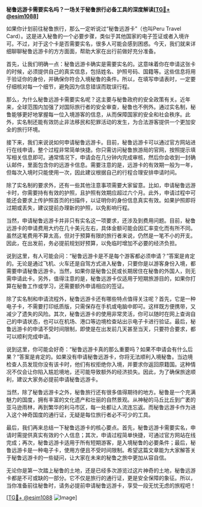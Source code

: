 **秘鲁远游卡需要实名吗？一场关于秘鲁旅行必备工具的深度解读[[TG💪+ @esim1088](https://t.me/s/esim1088)]**

如果你计划前往秘鲁旅行，那么一定听说过“秘鲁远游卡”（也叫Peru Travel Card）。这是进入秘鲁的一个必要步骤，类似于其他国家的电子签证或者入境许可。不过，对于这个卡是否需要实名，很多人可能会感到困惑。今天，我们就来详细聊聊秘鲁远游卡的方方面面，帮助大家在出行前做好充分准备。

首先，让我们明确一点：秘鲁远游卡确实是需要实名的。这意味着你在申请这张卡的时候，必须提供自己的真实信息，包括姓名、护照号码、国籍等。这些信息将用于验证你的身份，并确保你符合入境秘鲁的条件。所以，在填写申请表时，一定要仔细核对每一个细节，避免因为信息错误而耽误行程。

那么，为什么秘鲁远游卡需要实名呢？这主要与秘鲁政府的安全政策有关。近年来，全球范围内加强了对国际旅行者的安全审查，秘鲁也不例外。通过实名制，秘鲁能够更好地掌握每一位入境游客的信息，从而保障国家的安全和社会秩序。此外，实名制还能有效防止非法移民和犯罪活动的发生，为合法游客提供一个更加安全的旅行环境。

接下来，我们来说说如何申请秘鲁远游卡。目前，秘鲁远游卡可以通过官方网站进行在线申请，整个过程非常简单快捷。你只需访问秘鲁旅游局的官网，按照提示填写相关信息即可。通常情况下，申请会在几分钟内完成审核，然后你会收到一封确认邮件，里面包含你的远游卡信息。需要注意的是，远游卡的有效期一般为一年，但每次入境时只能使用一次，因此建议根据自己的行程合理安排申请时间。

除了实名制的要求外，还有一些其他注意事项需要大家留意。比如，申请秘鲁远游卡时，你需要持有有效的护照，且护照有效期应超过六个月。此外，申请过程中可能还会要求上传护照首页的扫描件，以证明你的身份信息真实有效。如果护照即将过期或丢失，建议提前办理新的护照，以免影响行程。

当然，申请秘鲁远游卡并非只有实名这一项要求，还涉及到费用问题。目前，秘鲁远游卡的申请费用大约在几十美元左右，具体金额可能会因汇率变化而有所不同。虽然这笔费用不算太高，但对于预算有限的旅行者来说，仍然是一笔不小的开支。因此，在出发前，务必提前规划好预算，以免临时增加不必要的经济负担。

说到这里，有人可能会问：“秘鲁远游卡是不是每个游客都必须申请？”答案是肯定的。无论是通过飞机、火车还是自驾方式进入秘鲁，只要你是以游客身份入境，都需要申请秘鲁远游卡。当然，如果你是秘鲁公民或长期居住在秘鲁的外国人，则无需申请此卡。另外，值得注意的是，秘鲁远游卡仅适用于短期旅游目的，如果你打算在秘鲁工作或学习，还需要额外申请相应的签证。

除了实名制和申请流程外，秘鲁远游卡还有哪些特点值得关注呢？首先，它是一种电子卡，不需要打印纸质版，只需保存在手机或电脑中即可。这样既方便携带，又减少了遗失的风险。其次，秘鲁远游卡的使用非常灵活，你可以随时在网上查询自己的申请状态，也可以在机场、港口等边境检查站出示电子卡进行验证。最后，秘鲁远游卡的申请不受时间限制，即使是在出发前几天甚至当天，只要符合要求，都可以顺利完成申请。

说到这里，你可能会好奇：“秘鲁远游卡真的那么重要吗？如果不申请会有什么后果？”答案是肯定的。如果没有申请秘鲁远游卡，你将无法顺利入境秘鲁。当边境检查人员发现你没有该卡时，他们有权拒绝你入境，并要求你返回原籍国。这种情况不仅会让你陷入尴尬境地，还可能导致额外的经济损失。因此，为了确保旅途顺利，建议大家务必提前申请秘鲁远游卡。

当然，除了秘鲁远游卡之外，秘鲁旅行还有很多值得期待的地方。秘鲁是一个充满魅力的国度，拥有丰富的文化遗产和壮丽的自然景观。从神秘的马丘比丘到广袤的亚马逊雨林，再到繁华的利马市区，每一处都让人流连忘返。而秘鲁远游卡作为进入这个神奇国度的通行证，无疑是每位旅行者必不可少的工具。

最后，我们再来总结一下秘鲁远游卡的核心要点。首先，秘鲁远游卡需要实名，申请时需提供真实有效的个人信息；其次，申请过程简单快捷，可通过官方网站在线完成；再次，秘鲁远游卡适用于所有短期游客，是入境秘鲁的必要条件；最后，秘鲁远游卡是一种电子卡，使用方便且不受时间限制。希望这篇文章能为大家解答关于秘鲁远游卡的一些疑问，让大家在未来的秘鲁之旅中更加从容自信。

无论你是第一次踏上秘鲁的土地，还是已经多次游览过这片神奇的土地，秘鲁远游卡都是不可或缺的一部分。它不仅是旅行的通行证，更是安全保障的象征。所以，当你准备前往秘鲁时，请务必提前申请秘鲁远游卡，享受一段无忧无虑的旅程吧！

[[TG💪+ @esim1088](https://t.me/s/esim1088) ![Image](https://i.postimg.cc/4NQfJmqS/Snipaste-2025-05-13-00-14-12.png)]
